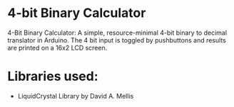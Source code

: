 # 4-bit Binary Calculator

4-Bit Binary Calculator:
  A simple, resource-minimal 4-bit binary to decimal translator in Arduino. The 4 bit input is toggled by pushbuttons and results are printed on a 16x2 LCD screen.

# Libraries used: 
 * LiquidCrystal Library by David A. Mellis
